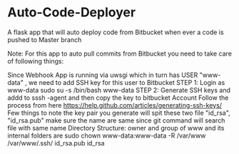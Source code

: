 # Auto-Code-Deployer
A flask app that will auto deploy code from Bitbucket when ever a code is pushed to Master branch

Note: For this app to auto pull commits from Bitbucket you need to take care of following things:
 
 Since Webhook App is running via uwsgi which in turn has USER "www-data" , we need to add SSH key for this user to Bitbucket
 STEP 1: Login as www-data   sudo su -s /bin/bash www-data
 STEP 2: Generate SSH keys and addd to sssh -agent and then copy the key to bitbucket Account
         Follow the process from here  https://help.github.com/articles/generating-ssh-keys/
Few things to note  the key pair you generate will spit these two file "id_rsa", "id_rsa.pub" make sure the name are same since git command will search file with same name 
Directory Structure:  owner and group of www and its internal folders are  sudo chown www-data:www-data -R /var/www
/var/www/.ssh/
	id_rsa.pub
	id_rsa
